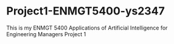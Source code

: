# Project1-ENMGT5400-ys2347
This is my ENMGT 5400 Applications of Artificial Intelligence for Engineering Managers Project 1
